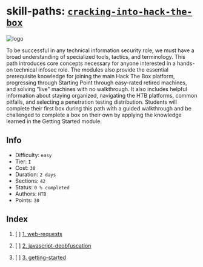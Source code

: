 # skill-paths: [`cracking-into-hack-the-box`](https://academy.hackthebox.com/paths) 

![logo](https://academy.hackthebox.com/storage/paths/9/logo.png)

To be successful in any technical information security role, we must have a broad understanding of specialized tools, tactics, and terminology. This path introduces core concepts necessary for anyone interested in a hands-on technical infosec role. The modules also provide the essential prerequisite knowledge for joining the main Hack The Box platform, progressing through Starting Point through easy-rated retired machines, and solving "live" machines with no walkthrough. It also includes helpful information about staying organized, navigating the HTB platforms, common pitfalls, and selecting a penetration testing distribution. Students will complete their first box during this path with a guided walkthrough and be challenged to complete a box on their own by applying the knowledge learned in the Getting Started module.

## Info

- Difficulty: `easy`
- Tier: ` I `
- Cost: `30`
- Duration: `2 days`
- Sections: `42`
- Status: `0 % completed`
- Authors: `HTB`
- Points: `30`

## Index

1. [ ] [1. web-requests](../../..//home/redwing/Documents/01-me/vaults/test-htv/academy/modules/web-requests/index.md)

2. [ ] [2. javascript-deobfuscation](../../..//home/redwing/Documents/01-me/vaults/test-htv/academy/modules/javascript-deobfuscation/index.md)

3. [ ] [3. getting-started](../../..//home/redwing/Documents/01-me/vaults/test-htv/academy/modules/getting-started/index.md)

